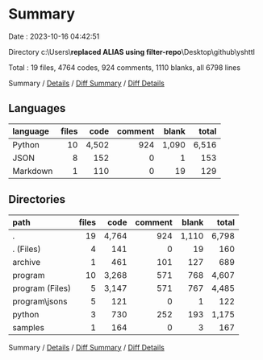 # Summary

Date : 2023-10-16 04:42:51

Directory c:\\Users\\**replaced ALIAS using filter-repo**\\Desktop\\github\\yshttl

Total : 19 files,  4764 codes, 924 comments, 1110 blanks, all 6798 lines

Summary / [Details](details.md) / [Diff Summary](diff.md) / [Diff Details](diff-details.md)

## Languages
| language | files | code | comment | blank | total |
| :--- | ---: | ---: | ---: | ---: | ---: |
| Python | 10 | 4,502 | 924 | 1,090 | 6,516 |
| JSON | 8 | 152 | 0 | 1 | 153 |
| Markdown | 1 | 110 | 0 | 19 | 129 |

## Directories
| path | files | code | comment | blank | total |
| :--- | ---: | ---: | ---: | ---: | ---: |
| . | 19 | 4,764 | 924 | 1,110 | 6,798 |
| . (Files) | 4 | 141 | 0 | 19 | 160 |
| archive | 1 | 461 | 101 | 127 | 689 |
| program | 10 | 3,268 | 571 | 768 | 4,607 |
| program (Files) | 5 | 3,147 | 571 | 767 | 4,485 |
| program\\jsons | 5 | 121 | 0 | 1 | 122 |
| python | 3 | 730 | 252 | 193 | 1,175 |
| samples | 1 | 164 | 0 | 3 | 167 |

Summary / [Details](details.md) / [Diff Summary](diff.md) / [Diff Details](diff-details.md)